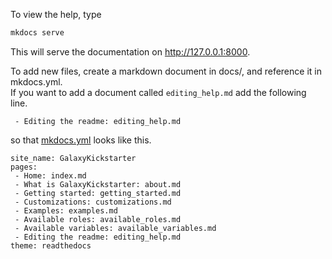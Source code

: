 To view the help, type
```bash
mkdocs serve
```
This will serve the documentation on http://127.0.0.1:8000.

To add new files, create a markdown document in docs/, and reference it in mkdocs.yml.  
If you want to add a document called `editing_help.md` add the following line.
```
 - Editing the readme: editing_help.md
```

so that [mkdocs.yml](https://github.com/ARTbio/galaxy-kickstart/blob/master/mkdocs.yml) looks like this.
```
site_name: GalaxyKickstarter
pages:
 - Home: index.md
 - What is GalaxyKickstarter: about.md
 - Getting started: getting_started.md
 - Customizations: customizations.md
 - Examples: examples.md
 - Available roles: available_roles.md
 - Available variables: available_variables.md
 - Editing the readme: editing_help.md
theme: readthedocs
```
